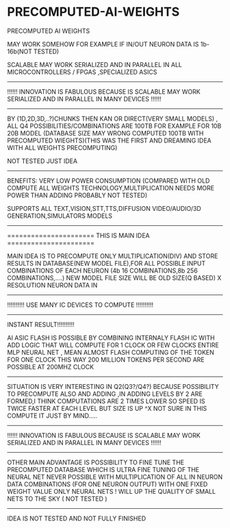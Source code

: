 # PRECOMPUTED-AI-WEIGHTS
PRECOMPUTED AI WEIGHTS


MAY WORK SOMEHOW FOR EXAMPLE IF IN/OUT NEURON DATA IS 1b-16b(NOT TESTED)

SCALABLE MAY WORK SERIALIZED AND IN PARALLEL IN ALL MICROCONTROLLERS / FPGAS ,SPECIALIZED ASICS
*********************************************************************************************************************
!!!!!! INNOVATION IS FABULOUS BECAUSE IS SCALABLE MAY WORK SERIALIZED AND IN PARALLEL IN MANY DEVICES !!!!!!

*********************************************************************************************************************

BY (1D,2D,3D,..?)CHUNKS THEN KAN OR DIRECT(VERY SMALL MODELS) , 
ALL Q4 POSSIBILITIES/COMBINATIONS  ARE 100TB FOR EXAMPLE FOR 10B 20B MODEL (DATABASE SIZE MAY WRONG COMPUTED 100TB  WITH PRECOMPUTED WIEGHTS)(THIS WAS THE FIRST AND DREAMING IDEA WITH ALL WEIGHTS PRECOMPUTING)

NOT TESTED JUST IDEA
*********************************************************************************************************************



BENEFITS: VERY LOW POWER CONSUMPTION (COMPARED WITH OLD COMPUTE ALL WEIGHTS TECHNOLOGY,MULTIPLICATION NEEDS MORE POWER THAN ADDING PROBABLY NOT TESTED)

SUPPORTS ALL TEXT,VISION,STT,TTS,DIFFUSION VIDEO/AUDIO/3D GENERATION,SIMULATORS MODELS



*********************************************************************************************************************
====================== THIS IS MAIN IDEA ======================

MAIN IDEA IS TO PRECOMPUTE ONLY MULTIPLICATION(DIV) AND STORE RESULTS IN DATABASE(NEW MODEL FILE),FOR ALL POSSIBLE INPUT COMBINATIONS OF EACH NEURON 
(4b 16 COMBINATIONS,8b 256 COMBINATIONS,....) NEW MODEL FILE SIZE WILL BE OLD SIZE(Q BASED) X RESOLUTION NEURON DATA IN 
*********************************************************************************************************************

!!!!!!!!!! USE MANY IC DEVICES TO COMPUTE !!!!!!!!!!

*********************************************************************************************************************

INSTANT RESULT!!!!!!!!!!

AI ASIC FLASH IS POSSIBLE BY COMBINING INTERNALY FLASH IC WITH ADD LOGIC THAT WILL COMPUTE FOR 1 CLOCK OR FEW CLOCKS
ENTIRE MLP NEURAL NET , MEAN ALMOST FLASH COMPUTING OF THE TOKEN FOR ONE CLOCK
THIS WAY 200 MILLION TOKENS PER SECOND ARE POSSIBLE AT 200MHZ CLOCK

*********************************************************************************************************************

SITUATION IS VERY INTERESTING IN Q2(Q3?/Q4?) BECAUSE POSSIBILITY TO PRECOMPUTE ALSO AND ADDING ,IN ADDING LEVELS BY 2 ARE FORMED,I THINK COMPUTATIONS ARE 2 TIMES LOWER SO SPEED IS TWICE FASTER AT EACH LEVEL BUT SIZE IS UP ^X NOT SURE IN THIS COMPUTE IT JUST BY MIND.....

*********************************************************************************************************************
!!!!!! INNOVATION IS FABULOUS BECAUSE IS SCALABLE MAY WORK SERIALIZED AND IN PARALLEL IN MANY DEVICES !!!!!!

*********************************************************************************************************************

OTHER MAIN ADVANTAGE IS POSSIBILITY TO FINE TUNE THE PRECOMPUTED DATABASE WHICH IS ULTRA FINE TUNING OF THE NEURAL NET NEVER POSSIBLE WITH MULTIPLICATION OF ALL IN NEURON DATA COMBINATIONS (FOR ONE NEURON OUTPUT) WITH ONE FIXED WEIGHT VALUE ONLY NEURAL NETS ! 
WILL UP THE QUALITY OF SMALL NETS TO THE SKY ( NOT TESTED )
*********************************************************************************************************************

IDEA IS NOT TESTED AND NOT FULLY FINISHED


